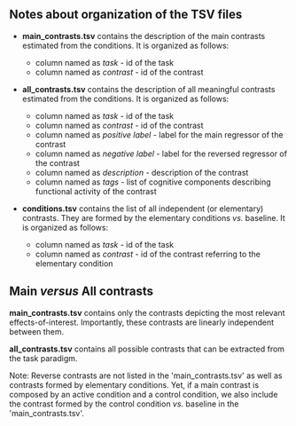 ## Notes about organization of the TSV files

* __main_contrasts.tsv__ contains the description of the main contrasts estimated from the conditions. It is organized as follows:  

	* column named as *task* - id of the task
	* column named as *contrast* - id of the contrast

* __all_contrasts.tsv__ contains the description of all meaningful contrasts estimated from the conditions. It is organized as follows:  
	
	* column named as *task* - id of the task
	* column named as *contrast* - id of the contrast
	* column named as *positive label* - label for the main regressor of the contrast
	* column named as *negative label* - label for the reversed regressor of the contrast
	* column named as *description* - description of the contrast
	* column named as *tags* - list of cognitive components describing functional activity of the contrast

* __conditions.tsv__ contains the list of all independent (or elementary) contrasts. They are formed by the elementary conditions *vs.* baseline. It is organized as follows:  

	* column named as *task* - id of the task
	* column named as *contrast* - id of the contrast referring to the elementary condition
	
## Main *versus* All contrasts
__main_contrasts.tsv__ contains only the contrasts depicting the most relevant effects-of-interest. Importantly, these contrasts are linearly independent between them.

__all_contrasts.tsv__ contains all possible contrasts that can be extracted from the task paradigm. 

Note: Reverse contrasts are not listed in the 'main_contrasts.tsv' as well as contrasts formed by elementary conditions. Yet, if a main contrast is composed by an active condition and a control condition, we also include the contrast formed by the control condition *vs.* baseline in the 'main_contrasts.tsv'.
